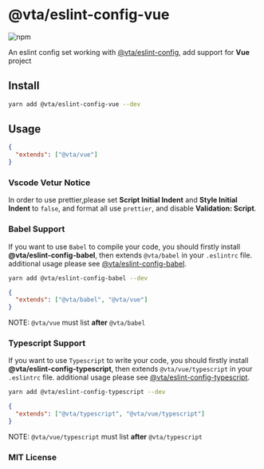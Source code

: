 # @vta/eslint-config-vue

![npm](https://img.shields.io/npm/v/@vta/eslint-config-vue)

An eslint config set working with [@vta/eslint-config](https://github.com/vta-js/eslint-config/tree/master/packages/eslint-config), add support for **Vue** project

## Install

```bash
yarn add @vta/eslint-config-vue --dev
```

## Usage

```json
{
  "extends": ["@vta/vue"]
}
```

### Vscode Vetur Notice

In order to use prettier,please set **Script Initial Indent** and **Style Initial Indent** to `false`, and format all use `prettier`, and disable **Validation: Script**.

### Babel Support

If you want to use `Babel` to compile your code, you should firstly install **@vta/eslint-config-babel**, then extends `@vta/babel` in your `.eslintrc` file. additional usage please see [@vta/eslint-config-babel](https://github.com/vta-js/eslint-config/tree/master/packages/eslint-config-babel).

```bash
yarn add @vta/eslint-config-babel --dev
```

```json
{
  "extends": ["@vta/babel", "@vta/vue"]
}
```

NOTE: `@vta/vue` must list **after** `@vta/babel`

### Typescript Support

If you want to use `Typescript` to write your code, you should firstly install **@vta/eslint-config-typescript**, then extends `@vta/vue/typescript` in your `.eslintrc` file. additional usage please see [@vta/eslint-config-typescript](https://github.com/vta-js/eslint-config/tree/master/packages/eslint-config-typescript).

```bash
yarn add @vta/eslint-config-typescript --dev
```

```json
{
  "extends": ["@vta/typescript", "@vta/vue/typescript"]
}
```

NOTE: `@vta/vue/typescript` must list **after** `@vta/typescript`

### MIT License

